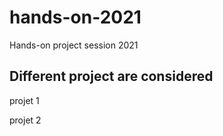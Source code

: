 # hands-on-2021
 Hands-on project session 2021

## Different project are considered

 projet 1
 
 projet 2
